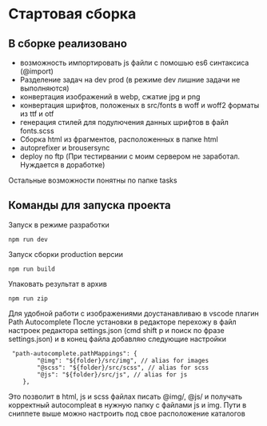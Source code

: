 # Стартовая сборка

## В сборке реализовано

* возможность импортировать js файли с помошью es6 синтаксиса (@import)
* Разделение задач на dev prod (в режиме dev лишние задачи не выполняются)
* конвертация изображений в webp, сжатие jpg и png
* конвертация шрифтов, положеных в src/fonts в woff и woff2 форматы из ttf и otf
* генерация стилей для подулючения данных шрифтов в файл fonts.scss
* Сборка html из фрагментов, расположенных в папке html
* autoprefixer и brousersync
* deploy по ftp (При тестирвании с моим сервером не заработал. Нуждается в доработке)

Остальные возможности понятны по папке tasks

## Команды для запуска проекта
Запуск в режиме разработки
```
npm run dev
```
Запуск сборки production версии
```
npm run build
```
Упаковать результат в архив
```
npm run zip
```

Для удобной работи с изображениями доустанавливаю в vscode плагин Path Autocomplete
После установки в редакторе перехожу в файл настроек редактора settings.json (cmd shift p и поиск по фразе settings.json) и в конец файла добавляю следующие настройки

```
 "path-autocomplete.pathMappings": {
        "@img": "${folder}/src/img", // alias for images
        "@scss": "${folder}/src/scss", // alias for scss
        "@js": "${folder}/src/js", // alias for js
    },
```

Это позволит в html, js и scss файлах писать @img/, @js/ и получать корректный autocompleat в нужную папку с файлами js и img. Пути в сниппете выше можно настроить под свое расположение каталогов

